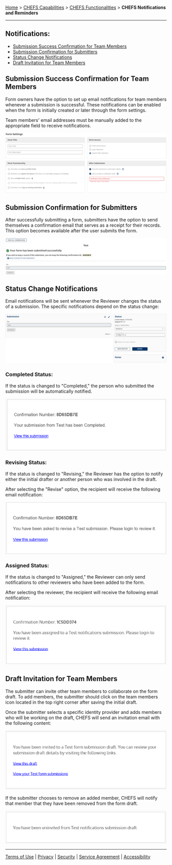 [Home](index) > [CHEFS Capabilities](CHEFS-Capabilities) > [CHEFS Functionalities](CHEFS-functionalities) > **CHEFS Notifications and Reminders**
***

## Notifications:

* [Submission Success Confirmation for Team Members](#Submission-Success-Confirmation-for-Team-Members)
* [Submission Confirmation for Submitters](#Submission-Confirmation-for-Submitters)
* [Status Change Notifications](#Status-Change-Notifications)
* [Draft Invitation for Team Members](#Draft-Invitation-for-Team-Members)

##

## Submission Success Confirmation for Team Members

Form owners have the option to set up email notifications for team members whenever a submission is successful. These notifications can be enabled when the form is initially created or later through the form settings. 

Team members' email addresses must be manually added to the appropriate field to receive notifications.

![image](images/noti1.png)






## Submission Confirmation for Submitters
<!-- **[Back to top](#top)** -->

After successfully submitting a form, submitters have the option to send themselves a confirmation email that serves as a receipt for their records. This option becomes available after the user submits the form.

![image](images/noti2.png)






## Status Change Notifications
<!-- **[Back to top](#top)** -->

Email notifications will be sent whenever the Reviewer changes the status of a submission. The specific notifications depend on the status change:

![image](images/noti3.png)


### Completed Status: 

If the status is changed to "Completed," the person who submitted the submission will be automatically notified.

![image](images/noti4.png)


### Revising Status: 


If the status is changed to "Revising," the Reviewer has the option to notify either the initial drafter or another person who was involved in the draft.

After selecting the "Revise" option, the recipient will receive the following email notification:

![image](images/noti5.png)


### Assigned Status: 


If the status is changed to "Assigned," the Reviewer can only send notifications to other reviewers who have been added to the form.

After selecting the reviewer, the recipient will receive the following email notification:

![image](images/noti6.png)




## Draft Invitation for Team Members
<!-- **[Back to top](#top)** -->

The submitter can invite other team members to collaborate on the form draft. To add members, the submitter should click on the team members icon located in the top right corner after saving the initial draft.

Once the submitter selects a specific identity provider and adds members who will be working on the draft, CHEFS  will send an invitation email with the following content:

![image](images/noti7.png)


If the submitter chooses to remove an added member, CHEFS will notify that member that they have been removed from the form draft.

![image](images/noti8.png)

***
[Terms of Use](Terms-of-Use) | [Privacy](Privacy) | [Security](Security) | [Service Agreement](Service-Agreement) | [Accessibility](Accessibility)